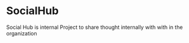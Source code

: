# SocialHub

Social Hub is internal Project to share thought internally with with in the organization
